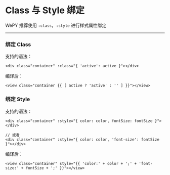 # Class 与 Style 绑定

WePY 推荐使用 `:class`，`:style` 进行样式属性绑定

---

### 绑定 Class

支持的语法：

```vue
<div class="container" :class="{ 'active': active }"></div>
```

编译后：

```vue
<view class="container {{ [ active ? 'active' : '' ] }}"></view>
```

### 绑定 Style

支持的语法：

```vue
<div class="container" :style="{ color: color, fontSize: fontSize }"></div>

// 或者
<div class="container" :style="{ color: color, 'font-size': fontSize }"></div>
```

编译后：

```vue
<view class="container" style="{{ 'color:' + color + ';' + 'font-size:' + fontSize + ';' }}"></view>
```
